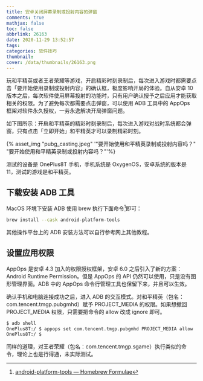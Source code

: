 ```yaml
---
title: 安卓关闭屏幕录制或投射内容的弹窗
comments: true
mathjax: false
toc: false
abbrlink: 26163
date: 2020-11-29 13:52:57
tags:
categories: 软件技巧
thumbnail:
cover: /data/thumbnails/26163.png
---
```


玩和平精英或者王者荣耀等游戏，开启精彩时刻录制后，每次进入游戏时都需要点击「要开始使用录制或投射内容」的确认框，极度影响开局的体验。自从安卓 10 版本之后，每次软件使用屏幕投射的功能时，只有用户确认授予之后应用才能获取相关的权限。为了避免每次都需要点击弹窗，可以使用 ADB 工具中的 AppOps 框架对软件永久授权，一劳永逸解决开局弹窗问题。

<!--more-->

如下图所示：开启和平精英的精彩时刻录制后，每次进入游戏对战时系统都会弹窗，只有点击「立即开始」和平精英才可以录制精彩时刻。

{% asset_img "pubg_casting.jpeg" '"要开始使用和平精英录制或投射内容吗？" "要开始使用和平精英录制或投射内容吗？"'%}

测试的设备是 OnePlus8T 手机，手机系统是 OxygenOS，安卓系统的版本是 11，测试的游戏是和平精英。


## 下载安装 ADB 工具

MacOS 环境下安装 ADB 使用 brew 执行下面命令[^1]即可：

```sh
brew install --cask android-platform-tools
```

其他操作平台上的 ADB 安装方法可以自行参考网上其他教程。


## 设置应用权限

AppOps 是安卓 4.3 加入的权限授权框架，安卓 6.0 之后引入了新的方案：Android Runtime Permission。但是 AppOps 的 API 仍然可以使用，只是没有图形管理界面。ADB 中的 AppOps 命令行管理工具也保留下来，并且可以生效。

确认手机和电脑连接成功之后，进入 ADB 的交互模式。对和平精英（包名：com.tencent.tmgp.pubgmhd）赋予 PROJECT_MEDIA 的权限。如果想撤回 PROJECT_MEDIA 权限，只需要把命令的 allow 改成 ignore 即可。

```sh
$ adb shell
OnePlus8T:/ $ appops set com.tencent.tmgp.pubgmhd PROJECT_MEDIA allow
OnePlus8T:/ $
```

同样的道理，对王者荣耀（包名：com.tencent.tmgp.sgame）执行类似的命令，理论上也是行得通，未实际测试。


[^1]: [android-platform-tools — Homebrew Formulae](https://formulae.brew.sh/cask/android-platform-tools)
